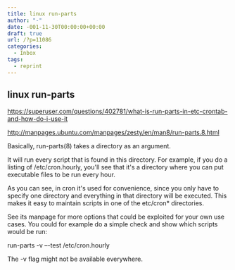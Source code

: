 ```yaml
---
title: linux run-parts
author: "-"
date: -001-11-30T00:00:00+00:00
draft: true
url: /?p=11086
categories:
  - Inbox
tags:
  - reprint
---
```

## linux run-parts
https://superuser.com/questions/402781/what-is-run-parts-in-etc-crontab-and-how-do-i-use-it
  
http://manpages.ubuntu.com/manpages/zesty/en/man8/run-parts.8.html

Basically, run-parts(8) takes a directory as an argument.

It will run every script that is found in this directory. For example, if you do a listing of /etc/cron.hourly, you'll see that it's a directory where you can put executable files to be run every hour.

As you can see, in cron it's used for convenience, since you only have to specify one directory and everything in that directory will be executed. This makes it easy to maintain scripts in one of the etc/cron* directories.

See its manpage for more options that could be exploited for your own use cases. You could for example do a simple check and show which scripts would be run:

run-parts -v –-test /etc/cron.hourly
  
The -v flag might not be available everywhere.